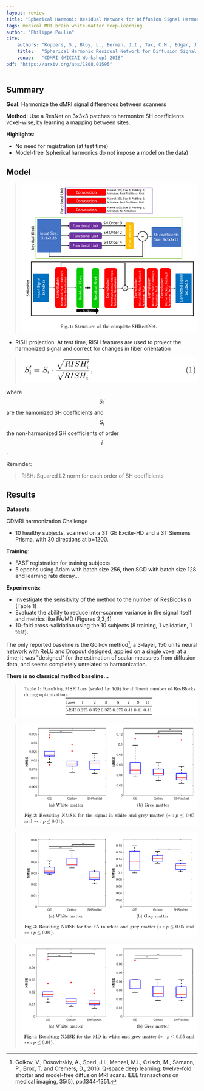 ```yaml
---
layout: review
title: "Spherical Harmonic Residual Network for Diffusion Signal Harmonization"
tags: medical MRI brain white-matter deep-learning
author: "Philippe Poulin"
cite:
    authors: "Koppers, S., Bloy, L., Berman, J.I., Tax, C.M., Edgar, J.C. and Merhof, D."
    title:   "Spherical Harmonic Residual Network for Diffusion Signal Harmonization"
    venue:   "CDMRI (MICCAI Workshop) 2018"
pdf: "https://arxiv.org/abs/1808.01595"
---
```


## Summary

**Goal**: Harmonize the dMRI signal differences between scanners

**Method**: Use a ResNet on 3x3x3 patches to harmonize SH coefficients voxel-wise, by learning a mapping between sites.

**Highlights**:
- No need for registration (at test time)
- Model-free (spherical harmonics do not impose a model on the data)


## Model

> ![](/deep-learning/images/sh-harmonization-resnet/figure1.png)

- RISH projection: At test time, RISH features are used to project the harmonized signal and correct for changes in fiber orientation

> ![](/deep-learning/images/sh-harmonization-resnet/equation1.png)

where $$S_i'$$ are the hamonized SH coefficients and $$S_i$$ the non-harmonized SH coefficients of order $$i$$.

Reminder:
> RISH: Squared L2 norm for each order of SH coefficients




## Results

**Datasets**: 

CDMRI harmonization Challenge
- 10 healthy subjects, scanned on a 3T GE Excite-HD and a 3T Siemens Prisma, with 30 directions at b=1200.

**Training**:
- FAST registration for training subjects
- 5 epochs using Adam with batch size 256, then SGD with batch size 128 and learning rate decay...


**Experiments**:
- Investigate the sensitivity of the method to the number of ResBlocks _n_ (Table 1)
- Evaluate the ability to reduce inter-scanner variance in the signal itself and metrics like FA/MD (Figures 2,3,4)
- 10-fold cross-validation using the 10 subjects (8 training, 1 validation, 1 test).

The only reported baseline is the Golkov method[^1], a 3-layer, 150 units neural network with ReLU and Dropout designed, applied on a single voxel at a time; it was "designed" for the estimation of scalar measures from diffusion data, and seems completely unrelated to harmonization.

**There is no classical method baseline...**

> ![](/deep-learning/images/sh-harmonization-resnet/table1.png)

> ![](/deep-learning/images/sh-harmonization-resnet/figure2.png)

> ![](/deep-learning/images/sh-harmonization-resnet/figure3.png)

> ![](/deep-learning/images/sh-harmonization-resnet/figure4.png)


[^1]: Golkov, V., Dosovitskiy, A., Sperl, J.I., Menzel, M.I., Czisch, M., Sämann, P., Brox, T. and Cremers, D., 2016. Q-space deep learning: twelve-fold shorter and model-free diffusion MRI scans. IEEE transactions on medical imaging, 35(5), pp.1344-1351.